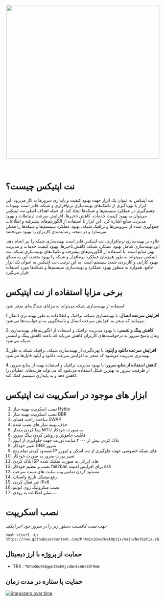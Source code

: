 <div align="center"><img src="https://raw.githubusercontent.com/MrAminiDev/NetOptix/main/NetOptix.JPG" width="500"></div>
<div align="center">
</div>
<br><br>

<div align="center">
</div>

# نت اپتیکس چیست؟
نت اپتیکس به عنوان یک ابزار جهت بهبود کیفیت و پایداری سرورها به کار می‌رود. این ابزار با بهره‌گیری از تکنیک‌های بهینه‌سازی نرم‌افزاری و شبکه، قادر است بهبودات چشم‌گیری در عملکرد سیستم‌ها و شبکه‌ها ایجاد کند. از جمله اهداف اصلی نت اپتیکس می‌توان به بهبود کیفیت خدمات، کاهش تاخیرها، افزایش سرعت ارتباطات و بهبود مدیریت منابع اشاره کرد. این ابزار با استفاده از الگوریتم‌های پیشرفته و اطلاعات جمع‌آوری شده از سرویس‌ها و ترافیک شبکه، بهبود عملکرد سیستم‌ها و شبکه‌ها را ممکن می‌سازد و در نتیجه، رضایتمندی کاربران را بهبود می‌بخشد.

علاوه بر بهینه‌سازی نرم‌افزاری، نت اپتیکس قادر است بهینه‌سازی شبکه را نیز انجام دهد. این بهینه‌سازی شامل بهبود عملکرد شبکه، کاهش تاخیرها، بهبود کیفیت خدمات و مدیریت بهتر منابع است. با استفاده از الگوریتم‌های پیشرفته و تکنیک‌های بهینه‌سازی شبکه، نت اپتیکس می‌تواند به طور همزمان عملکرد نرم‌افزار و شبکه را بهبود بخشد، این به معنای بهبود کارایی و کاربردی شدن سیستم است. به این ترتیب، نت اپتیکس به عنوان یک ابزار جامع، همواره به منظور بهبود عملکرد و بهینه‌سازی سیستم‌ها و شبکه‌ها مورد استفاده قرار می‌گیرد.

# برخی مزایا استفاده از نت اپتیکس

استفاده از بهینه‌سازی شبکه می‌تواند به مزایای چندگانه‌ای منجر شود:

1.**افزایش سرعت اتصال**: با بهینه‌سازی شبکه، ترافیک و اطلاعات به طور بهینه تری انتقال می‌یابند که منجر به افزایش سرعت اتصال و پاسخگویی به درخواست‌ها می‌شود.

2.**کاهش پینگ و لتنسی**: با بهبود مدیریت ترافیک و استفاده از الگوریتم‌های بهینه‌سازی، زمان پاسخ سرور به درخواست‌های کاربران کاهش می‌یابد که باعث کاهش پینگ و لتنسی شبکه می‌شود.

3.**افزایش سرعت دانلود و آپلود**: با بهره‌گیری از بهینه‌سازی شبکه، ترافیک شبکه به طور بهینه‌تری مدیریت می‌شود که منجر به افزایش سرعت دانلود و آپلود فایل‌ها می‌شود.

4.**کاهش استفاده از منابع سرور**: با بهبود مدیریت ترافیک و استفاده بهینه از منابع سرور، از ظرفیت سرور به بهترین شکل استفاده می‌شود که می‌تواند هزینه‌های عملیاتی را کاهش دهد و به پایداری سیستم کمک کند.

# ابزار های موجود در اسکریپت نت اپتیکس
1. نصب اسکریپت بهینه ساز Hybla
2. نصب اسکریپت بهینه ساز BBR
3. ساخت راحت فضای SWAP
4. حذف بهینه ساز های نصب شده
5. پیدا کردن مقدار MTU به صورت خودکار
6. قابلیت خاموش و روشن کردن پینگ سرور
7. بلاک کردن بیش از ۴۰۰۰ سایت تورنت جهت جلوگیری از ابیوز
8. تغییر خودکار DNS سرور
9. مسدود کردن تمام رنج IP های شبکه خصوصی جهت جلوگیری از نت اسکن و ابیوزر
10. تغییر پورت سرور به صورت خودکار
11. بلاک کردن ISP های ایرانی به صورت تفکیک شده
12. نصب و تنظیم خودکار fail2ban برای افزایش امنیت ssh
13. مسدود کردن تمامی وب سایت های تست سرعت
14. رفع مشکل تاریخ واتساپ
15. غیر فعال کردن IPv6
16. نصب میکروتیک روی ابونتو
17. سایر امکانات به زودی....

# نصب اسکریپت
جهت نصب کافیست دستور زیر را در سرور خود اجرا بکنید
```
bash <(curl -Ls https://raw.githubusercontent.com/MrAminiDev/NetOptix/main/NetOptix.sh)
```

##  حمایت از پروژه با ارز دیجیتال 
- TRX : `TQhwK6q94GgpUZSsHBjiUWc6xAHz5Df9mW`

## حمایت با ستاره در مدت زمان
[![Stargazers over time](https://starchart.cc/MrAminiDev/NetOptix.svg?variant=adaptive)](https://starchart.cc/MrAminiDev/NetOptix)

